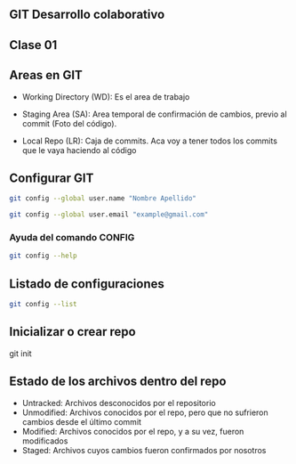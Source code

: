 ## GIT Desarrollo colaborativo

## Clase 01


## Areas en GIT

* Working Directory (WD): Es el area de trabajo

* Staging Area (SA): Area temporal de confirmación de cambios, previo al commit
(Foto del código).

* Local Repo (LR): Caja de commits. Aca voy a tener todos los commits que le vaya haciendo al código 

## Configurar GIT
```sh
git config --global user.name "Nombre Apellido"

git config --global user.email "example@gmail.com"
```

### Ayuda del comando CONFIG
```sh
git config --help
```

## Listado de configuraciones
```sh
git config --list
```

## Inicializar o crear repo
git init

## Estado de los archivos dentro del repo

* Untracked: Archivos desconocidos por el repositorio
* Unmodified: Archivos conocidos por el repo, pero que no sufrieron cambios desde el último commit
* Modified: Archivos conocidos por el repo, y  a su vez, fueron modificados
* Staged: Archivos cuyos cambios fueron confirmados por nosotros